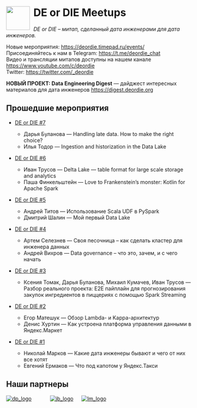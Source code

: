 # <img src="https://user-images.githubusercontent.com/408149/113920628-af5bbb80-97ed-11eb-91df-523cf5d27254.png" width="64" style="float: left; margin-right: 10px;"> DE or DIE Meetups

_DE or DIE – митап, сделанный дата инженерами для дата инженеров._

Новые мероприятия: <https://deordie.timepad.ru/events/>  
Присоединяйтесь к нам в Telegram: <https://t.me/deordie_chat>  
Видео и трансляции митапов доступны на нашем канале <https://www.youtube.com/c/deordie>  
Twitter: https://twitter.com/_deordie

__НОВЫЙ ПРОЕКТ: Data Engineering Digest__ — дайджест интересных материалов для дата инженеров <https://digest.deordie.org>

## Прошедшие мероприятия

- [DE or DIE #7](meetups/07)  
  - Дарья Буланова — Handling late data. How to make the right choice?
  - Илья Тодор — Ingestion and historization in the Data Lake


- [DE or DIE #6](meetups/06)  
  - Иван Трусов — Delta Lake — table format for large scale storage and analytics
  - Паша Финкельштейн — Love to Frankenstein’s monster: Kotlin for Apache Spark

- [DE or DIE #5](meetups/05)  
  - Андрей Титов — Использование Scala UDF в PySpark
  - Дмитрий Шалин — Мой первый Data Lake

- [DE or DIE #4](meetups/04)  
  - Артем Селезнев — Своя песочница – как сделать кластер для инженера данных
  - Андрей Вихров — Data governance – что это, зачем, и с чего начать

- [DE or DIE #3](meetups/03)  
  - Ксения Томак, Дарья Буланова, Михаил Кумачев, Иван Трусов — Разбор реального проекта: E2E пайплайн для прогнозирования закупок ингредиентов в пиццериях c помощью Spark Streaming

- [DE or DIE #2](meetups/02)  
  - Егор Матешук — Обзор Lambda- и Kappa-архитектур
  - Денис Хуртин — Как устроена платформа управления данными в Яндекс.Маркет

- [DE or DIE #1](meetups/01)  
  - Николай Марков — Какие дата инженеры бывают и чего от них все хотят
  - Евгений Ермаков — Что под капотом у Яндекс.Такси

## Наши партнеры

[![dp_logo]][dp_link]
&emsp;&emsp;&emsp;
[![jb_logo]][jb_link]
&emsp;
[![lm_logo]][lm_link]

[dp_link]: https://dodopizza.dev/ "Dodo Pizza Engineering"
[dp_logo]: https://user-images.githubusercontent.com/408149/113920289-407e6280-97ed-11eb-8de8-775148b9eca4.png "Dodo Pizza Engineering"
[jb_link]: https://www.jetbrains.com/ "JetBrains"
[jb_logo]: https://user-images.githubusercontent.com/408149/113920485-81767700-97ed-11eb-8883-2096fc9873ed.png "JetBrains"
[lm_link]: https://tech.leroymerlin.ru/ "Leroy Merlin"
[lm_logo]: https://user-images.githubusercontent.com/408149/113920582-9fdc7280-97ed-11eb-87fe-14c693e953b0.png "Leroy Merlin"
